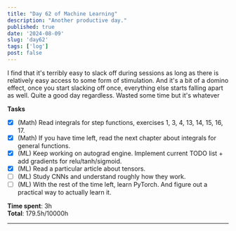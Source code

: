 ```yaml
---
title: "Day 62 of Machine Learning"
description: "Another productive day."
published: true
date: '2024-08-09'
slug: 'day62'
tags: ['log']
post: false
---
```

<script>
    import Image from '$lib/components/Image.svelte';
</script>

I find that it's terribly easy to slack off during sessions as long as there is relatively easy access to some form of stimulation. And it's a bit of a domino effect, once you start slacking off once, everything else starts falling apart as well. Quite a good day regardless. Wasted some time but it's whatever

**Tasks**
- [x] (Math) Read integrals for step functions, exercises 1, 3, 4, 13, 14, 15, 16, 17.
- [x] (Math) If you have time left, read the next chapter about integrals for general functions.
- [x] (ML) Keep working on autograd engine. Implement current TODO list + add gradients for relu/tanh/sigmoid.
- [x] (ML) Read a particular article about tensors.
- [ ] (ML) Study CNNs and understand roughly how they work.
- [ ] (ML) With the rest of the time left, learn PyTorch. And figure out a practical way to actually learn it.

**Time spent**: 3h<br /> **Total**: 179.5h/10000h

___
